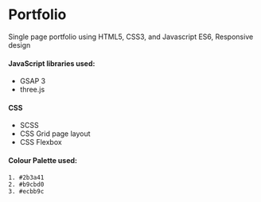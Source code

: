 # **Portfolio**

Single page portfolio using HTML5, CSS3, and Javascript ES6,
Responsive design

#### JavaScript libraries used:
* GSAP 3
* three.js

#### CSS 
* SCSS
* CSS Grid page layout
* CSS Flexbox

#### Colour Palette used:
```
1. #2b3a41
2. #b9cbd0
3. #ecbb9c
```

